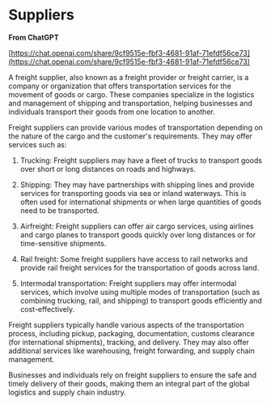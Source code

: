 # Suppliers

**From ChatGPT**

[https://chat.openai.com/share/9cf9515e-fbf3-4681-91af-71efdf56ce73](https://chat.openai.com/share/9cf9515e-fbf3-4681-91af-71efdf56ce73)

A freight supplier, also known as a freight provider or freight carrier, is a company or organization that offers transportation services for the movement of goods or cargo. These companies specialize in the logistics and management of shipping and transportation, helping businesses and individuals transport their goods from one location to another.

Freight suppliers can provide various modes of transportation depending on the nature of the cargo and the customer's requirements. They may offer services such as:

1. Trucking: Freight suppliers may have a fleet of trucks to transport goods over short or long distances on roads and highways.

2. Shipping: They may have partnerships with shipping lines and provide services for transporting goods via sea or inland waterways. This is often used for international shipments or when large quantities of goods need to be transported.

3. Airfreight: Freight suppliers can offer air cargo services, using airlines and cargo planes to transport goods quickly over long distances or for time-sensitive shipments.

4. Rail freight: Some freight suppliers have access to rail networks and provide rail freight services for the transportation of goods across land.

5. Intermodal transportation: Freight suppliers may offer intermodal services, which involve using multiple modes of transportation (such as combining trucking, rail, and shipping) to transport goods efficiently and cost-effectively.

Freight suppliers typically handle various aspects of the transportation process, including pickup, packaging, documentation, customs clearance (for international shipments), tracking, and delivery. They may also offer additional services like warehousing, freight forwarding, and supply chain management.

Businesses and individuals rely on freight suppliers to ensure the safe and timely delivery of their goods, making them an integral part of the global logistics and supply chain industry.
